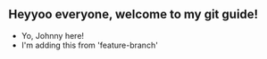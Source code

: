 ## Heyyoo everyone, welcome to my git guide!

- Yo, Johnny here!
- I'm adding this from 'feature-branch'